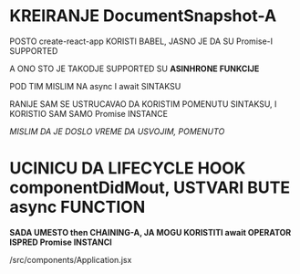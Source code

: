 # KREIRANJE DocumentSnapshot-A

POSTO create-react-app KORISTI BABEL, JASNO JE DA SU Promise-I SUPPORTED

A ONO STO JE TAKODJE SUPPORTED SU **ASINHRONE FUNKCIJE**

POD TIM MISLIM NA async I await SINTAKSU

RANIJE SAM SE USTRUCAVAO DA KORISTIM POMENUTU SINTAKSU, I KORISTIO SAM SAMO Promise INSTANCE

*MISLIM DA JE DOSLO VREME DA USVOJIM, POMENUTO*

# UCINICU DA LIFECYCLE HOOK componentDidMout, USTVARI BUTE async FUNCTION

**SADA UMESTO then CHAINING-A, JA MOGU KORISTITI await OPERATOR ISPRED Promise INSTANCI**

/src/components/Application.jsx

```javascript

```